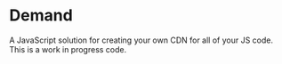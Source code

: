 # Demand

A JavaScript solution for creating your own CDN for all of your JS code. This is a work in progress code.